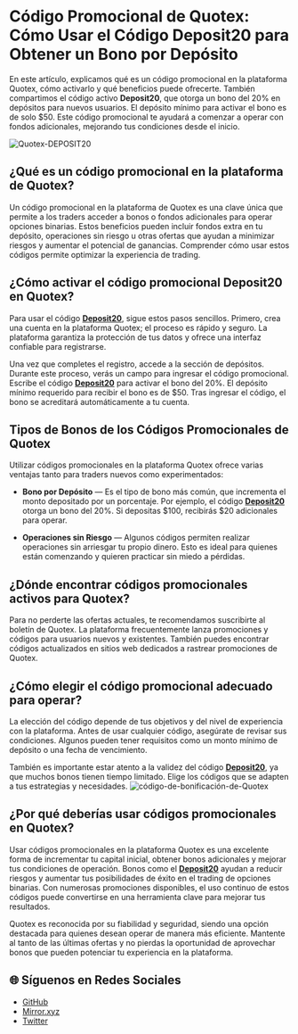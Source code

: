 # Código Promocional de Quotex: Cómo Usar el Código Deposit20 para Obtener un Bono por Depósito

En este artículo, explicamos qué es un código promocional en la plataforma Quotex, cómo activarlo y qué beneficios puede ofrecerte. También compartimos el código activo **Deposit20**, que otorga un bono del 20% en depósitos para nuevos usuarios. El depósito mínimo para activar el bono es de solo $50. Este código promocional te ayudará a comenzar a operar con fondos adicionales, mejorando tus condiciones desde el inicio.

![Quotex-DEPOSIT20](https://hackmd.io/_uploads/BJuT2rvkel.png)

## ¿Qué es un código promocional en la plataforma de Quotex?

Un código promocional en la plataforma de Quotex es una clave única que permite a los traders acceder a bonos o fondos adicionales para operar opciones binarias. Estos beneficios pueden incluir fondos extra en tu depósito, operaciones sin riesgo u otras ofertas que ayudan a minimizar riesgos y aumentar el potencial de ganancias. Comprender cómo usar estos códigos permite optimizar la experiencia de trading.

## ¿Cómo activar el código promocional Deposit20 en Quotex?

Para usar el código [**Deposit20**](https://smartthriftfinder.com/quotex-kpseo), sigue estos pasos sencillos. Primero, crea una cuenta en la plataforma Quotex; el proceso es rápido y seguro. La plataforma garantiza la protección de tus datos y ofrece una interfaz confiable para registrarse.

Una vez que completes el registro, accede a la sección de depósitos. Durante este proceso, verás un campo para ingresar el código promocional. Escribe el código [**Deposit20**](https://smartthriftfinder.com/quotex-kpseo) para activar el bono del 20%. El depósito mínimo requerido para recibir el bono es de $50. Tras ingresar el código, el bono se acreditará automáticamente a tu cuenta.

## Tipos de Bonos de los Códigos Promocionales de Quotex

Utilizar códigos promocionales en la plataforma Quotex ofrece varias ventajas tanto para traders nuevos como experimentados:

- **Bono por Depósito** — Es el tipo de bono más común, que incrementa el monto depositado por un porcentaje. Por ejemplo, el código [**Deposit20**](https://smartthriftfinder.com/quotex-kpseo) otorga un bono del 20%. Si depositas $100, recibirás $20 adicionales para operar.

- **Operaciones sin Riesgo** — Algunos códigos permiten realizar operaciones sin arriesgar tu propio dinero. Esto es ideal para quienes están comenzando y quieren practicar sin miedo a pérdidas.

## ¿Dónde encontrar códigos promocionales activos para Quotex?

Para no perderte las ofertas actuales, te recomendamos suscribirte al boletín de Quotex. La plataforma frecuentemente lanza promociones y códigos para usuarios nuevos y existentes. También puedes encontrar códigos actualizados en sitios web dedicados a rastrear promociones de Quotex.

## ¿Cómo elegir el código promocional adecuado para operar?

La elección del código depende de tus objetivos y del nivel de experiencia con la plataforma. Antes de usar cualquier código, asegúrate de revisar sus condiciones. Algunos pueden tener requisitos como un monto mínimo de depósito o una fecha de vencimiento.

También es importante estar atento a la validez del código [**Deposit20**](https://smartthriftfinder.com/quotex-kpseo), ya que muchos bonos tienen tiempo limitado. Elige los códigos que se adapten a tus estrategias y necesidades.
![código-de-bonificación-de-Quotex](https://github.com/user-attachments/assets/6205f8eb-a081-40c7-a7aa-79158bf7117b)

## ¿Por qué deberías usar códigos promocionales en Quotex?

Usar códigos promocionales en la plataforma Quotex es una excelente forma de incrementar tu capital inicial, obtener bonos adicionales y mejorar tus condiciones de operación. Bonos como el [**Deposit20**](https://smartthriftfinder.com/quotex-kpseo) ayudan a reducir riesgos y aumentar tus posibilidades de éxito en el trading de opciones binarias. Con numerosas promociones disponibles, el uso continuo de estos códigos puede convertirse en una herramienta clave para mejorar tus resultados.

Quotex es reconocida por su fiabilidad y seguridad, siendo una opción destacada para quienes desean operar de manera más eficiente. Mantente al tanto de las últimas ofertas y no pierdas la oportunidad de aprovechar bonos que pueden potenciar tu experiencia en la plataforma.
## 🌐 Síguenos en Redes Sociales

- [GitHub](https://github.com/Checked-Promo-Codes)  
- [Mirror.xyz](https://mirror.xyz/0xaFcA0DCAfB999A248e24C9FFCA942c9fbC17B19C)  
- [Twitter](https://x.com/pocketoption100)
